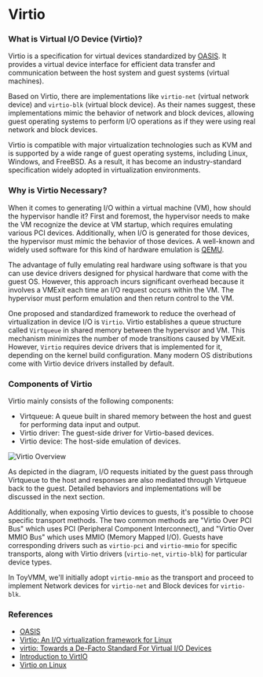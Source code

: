 # Virtio

### What is Virtual I/O Device (Virtio)?

Virtio is a specification for virtual devices standardized by [OASIS](https://www.oasis-open.org/committees/tc_home.php?wg_abbrev=virtio). It provides a virtual device interface for efficient data transfer and communication between the host system and guest systems (virtual machines).

Based on Virtio, there are implementations like `virtio-net` (virtual network device) and `virtio-blk` (virtual block device). As their names suggest, these implementations mimic the behavior of network and block devices, allowing guest operating systems to perform I/O operations as if they were using real network and block devices.

Virtio is compatible with major virtualization technologies such as KVM and is supported by a wide range of guest operating systems, including Linux, Windows, and FreeBSD. As a result, it has become an industry-standard specification widely adopted in virtualization environments.

### Why is Virtio Necessary?

When it comes to generating I/O within a virtual machine (VM), how should the hypervisor handle it? First and foremost, the hypervisor needs to make the VM recognize the device at VM startup, which requires emulating various PCI devices. Additionally, when I/O is generated for those devices, the hypervisor must mimic the behavior of those devices. A well-known and widely used software for this kind of hardware emulation is [QEMU](https://www.qemu.org/).

The advantage of fully emulating real hardware using software is that you can use device drivers designed for physical hardware that come with the guest OS. However, this approach incurs significant overhead because it involves a VMExit each time an I/O request occurs within the VM. The hypervisor must perform emulation and then return control to the VM.

One proposed and standardized framework to reduce the overhead of virtualization in device I/O is `Virtio`. Virtio establishes a queue structure called `Virtqueue` in shared memory between the hypervisor and VM. This mechanism minimizes the number of mode transitions caused by VMExit. However, `Virtio` requires device drivers that is implemented for it, depending on the kernel build configuration. Many modern OS distributions come with Virtio device drivers installed by default.

### Components of Virtio

Virtio mainly consists of the following components:

* Virtqueue: A queue built in shared memory between the host and guest for performing data input and output.
* Virtio driver: The guest-side driver for Virtio-based devices.
* Virtio device: The host-side emulation of devices.

![Virtio Overview](../03_figs/virtio-overview.svg)

As depicted in the diagram, I/O requests initiated by the guest pass through Virtqueue to the host and responses are also mediated through Virtqueue back to the guest. Detailed behaviors and implementations will be discussed in the next section.

Additionally, when exposing Virtio devices to guests, it's possible to choose specific transport methods. The two common methods are "Virtio Over PCI Bus" which uses PCI (Peripheral Component Interconnect), and "Virtio Over MMIO Bus" which uses MMIO (Memory Mapped I/O). Guests have corresponding drivers such as `virtio-pci` and `virtio-mmio` for specific transports, along with Virtio drivers (`virtio-net`, `virtio-blk`) for particular device types.

In ToyVMM, we'll initially adopt `virtio-mmio` as the transport and proceed to implement Network devices for `virtio-net` and Block devices for `virtio-blk`.

### References

* [OASIS](https://www.oasis-open.org/committees/tc_home.php?wg_abbrev=virtio)
* [Virtio: An I/O virtualization framework for Linux](https://www.cs.cmu.edu/~412/lectures/Virtio_2015-10-14.pdf)
* [virtio: Towards a De-Facto Standard For Virtual I/O Devices](https://ozlabs.org/~rusty/virtio-spec/virtio-paper.pdf)
* [Introduction to VirtIO](https://blogs.oracle.com/linux/post/introduction-to-virtio)
* [Virtio on Linux](https://docs.kernel.org/driver-api/virtio/virtio.html)
